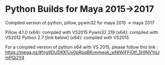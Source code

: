 # Python Builds for Maya 2015->2017
Compiled version of python, pillow, pywin32 for maya 2015 -> maya 2017

Pillow 4.1.0 (x64): compiled with VS2015
Pywin32 219 (x64): compiled with VS2012
Python 2.7 [link below] (x64): compiled with VS2015

For a compiled version of python x64 with VS 2015, please follow this link : https://mega.nz/#!ng9DUDKK!Uv0pRbqBKrmmeok_wNIWjFFjOtf_5HlNVYqJmPQj2Y4
